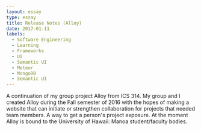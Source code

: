 ```yaml
---
layout: essay
type: essay
title: Release Notes (Alloy)
date: 2017-01-11
labels:
  - Software Engineering
  - Learning
  - Frameworks
  - UI
  - Semantic UI
  - Meteor
  - MongoDB
  - Semantic UI
---
```


A continuation of my group project Alloy from ICS 314.  My group and I created Alloy during the Fall semester of 2016 with the hopes of making a website that can initiate or strengthen collaboration for projects that needed team members.  A way to get a person's project exposure.  At the moment Alloy is bound to the University of Hawaii: Manoa student/faculty bodies.
